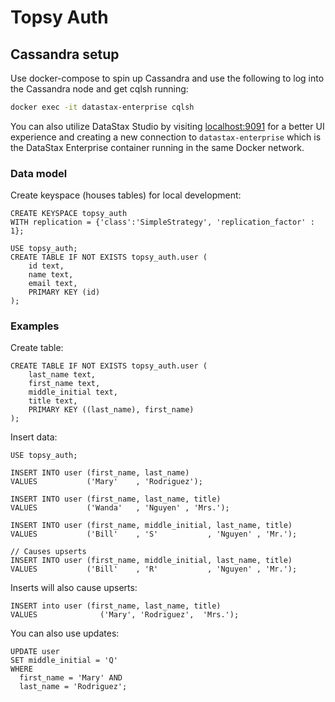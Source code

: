 # Topsy Auth

## Cassandra setup

Use docker-compose to spin up Cassandra and use the following to log into the Cassandra node
and get cqlsh running:

```sh
docker exec -it datastax-enterprise cqlsh
```

You can also utilize DataStax Studio by visiting [localhost:9091](http://localhost:9091) for a better UI experience
and creating a new connection to `datastax-enterprise` which is the DataStax Enterprise container running in the same
Docker network.

### Data model

Create keyspace (houses tables) for local development:

```cql
CREATE KEYSPACE topsy_auth
WITH replication = {'class':'SimpleStrategy', 'replication_factor' : 1};

USE topsy_auth;
CREATE TABLE IF NOT EXISTS topsy_auth.user (
    id text,
    name text,
    email text,
    PRIMARY KEY (id)
);
```

### Examples

Create table:

```cqlsh
CREATE TABLE IF NOT EXISTS topsy_auth.user (
    last_name text,
    first_name text,
    middle_initial text,
    title text,
    PRIMARY KEY ((last_name), first_name)
);
```

Insert data:

```cqlsh
USE topsy_auth;

INSERT INTO user (first_name, last_name)
VALUES           ('Mary'    , 'Rodriguez');

INSERT INTO user (first_name, last_name, title)
VALUES           ('Wanda'   , 'Nguyen' , 'Mrs.');

INSERT INTO user (first_name, middle_initial, last_name, title)
VALUES           ('Bill'    , 'S'           , 'Nguyen' , 'Mr.');

// Causes upserts
INSERT INTO user (first_name, middle_initial, last_name, title)
VALUES           ('Bill'    , 'R'           , 'Nguyen' , 'Mr.');
```

Inserts will also cause upserts:
```cqlsh
INSERT into user (first_name, last_name, title)
VALUES              ('Mary', 'Rodriguez',  'Mrs.');
```

You can also use updates:
```cqlsh
UPDATE user
SET middle_initial = 'Q'
WHERE
  first_name = 'Mary' AND
  last_name = 'Rodriguez';
```
